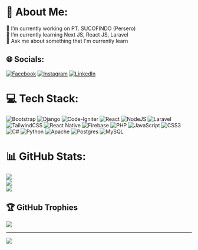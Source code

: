 # 💫 About Me:
🔭 I’m currently working on PT. SUCOFINDO (Persero)<br>🌱 I’m currently learning Next JS, React JS, Laravel<br>💬 Ask me about something that I'm currently learn<br>


## 🌐 Socials:
[![Facebook](https://img.shields.io/badge/Facebook-%231877F2.svg?logo=Facebook&logoColor=white)](https://facebook.com/rizki.hakim.58) [![Instagram](https://img.shields.io/badge/Instagram-%23E4405F.svg?logo=Instagram&logoColor=white)](https://instagram.com/rizkiamanullah) [![LinkedIn](https://img.shields.io/badge/LinkedIn-%230077B5.svg?logo=linkedin&logoColor=white)](https://linkedin.com/in/rizki-amanullah-hakim-857655a6) 

# 💻 Tech Stack:
![Bootstrap](https://img.shields.io/badge/bootstrap-%23563D7C.svg?style=flat&logo=bootstrap&logoColor=white) ![Django](https://img.shields.io/badge/django-%23092E20.svg?style=flat&logo=django&logoColor=white) ![Code-Igniter](https://img.shields.io/badge/CodeIgniter-%23EF4223.svg?style=flat&logo=codeIgniter&logoColor=white) ![React](https://img.shields.io/badge/react-%2320232a.svg?style=flat&logo=react&logoColor=%2361DAFB) ![NodeJS](https://img.shields.io/badge/node.js-6DA55F?style=flat&logo=node.js&logoColor=white) ![Laravel](https://img.shields.io/badge/laravel-%23FF2D20.svg?style=flat&logo=laravel&logoColor=white) ![TailwindCSS](https://img.shields.io/badge/tailwindcss-%2338B2AC.svg?style=flat&logo=tailwind-css&logoColor=white) ![React Native](https://img.shields.io/badge/react_native-%2320232a.svg?style=flat&logo=react&logoColor=%2361DAFB) ![Firebase](https://img.shields.io/badge/firebase-%23039BE5.svg?style=flat&logo=firebase) ![PHP](https://img.shields.io/badge/php-%23777BB4.svg?style=flat&logo=php&logoColor=white) ![JavaScript](https://img.shields.io/badge/javascript-%23323330.svg?style=flat&logo=javascript&logoColor=%23F7DF1E) ![CSS3](https://img.shields.io/badge/css3-%231572B6.svg?style=flat&logo=css3&logoColor=white) ![C#](https://img.shields.io/badge/c%23-%23239120.svg?style=flat&logo=c-sharp&logoColor=white) ![Python](https://img.shields.io/badge/python-3670A0?style=flat&logo=python&logoColor=ffdd54) ![Apache](https://img.shields.io/badge/apache-%23D42029.svg?style=flat&logo=apache&logoColor=white) ![Postgres](https://img.shields.io/badge/postgres-%23316192.svg?style=flat&logo=postgresql&logoColor=white) ![MySQL](https://img.shields.io/badge/mysql-%2300f.svg?style=flat&logo=mysql&logoColor=white)
# 📊 GitHub Stats:
![](https://github-readme-stats.vercel.app/api?username=rizkiamanullah&theme=dark&hide_border=false&include_all_commits=true&count_private=true)<br/>
![](https://github-readme-streak-stats.herokuapp.com/?user=rizkiamanullah&theme=dark&hide_border=false)<br/>
![](https://github-readme-stats.vercel.app/api/top-langs/?username=rizkiamanullah&theme=dark&hide_border=false&include_all_commits=true&count_private=true&layout=compact)

## 🏆 GitHub Trophies
![](https://github-profile-trophy.vercel.app/?username=rizkiamanullah&theme=radical&no-frame=false&no-bg=false&margin-w=4)

---
[![](https://visitcount.itsvg.in/api?id=rizkiamanullah&icon=0&color=0)](https://visitcount.itsvg.in)

<!-- Proudly created with GPRM ( https://gprm.itsvg.in ) -->
